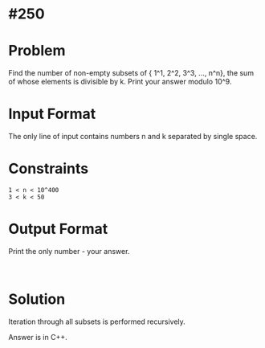 # #250

# Problem
Find the number of non-empty subsets of { 1^1, 2^2, 3^3, ..., n^n}, the sum of whose elements is divisible by k. Print your answer modulo 10^9.

# Input Format

The only line of input contains numbers n and k separated by single space.

# Constraints
    1 < n < 10^400
    3 < k < 50

# Output Format

Print the only number - your answer.

<br>

# Solution

Iteration through all subsets is performed recursively.

Answer is in C++.

